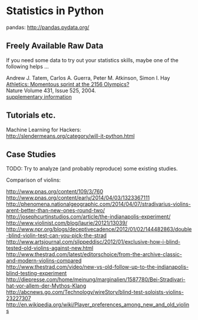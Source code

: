 Statistics in Python
====================

pandas: http://pandas.pydata.org/

Freely Available Raw Data
-------------------------

If you need some data to try out your statistics skills, maybe one of the
following helps ...

Andrew J. Tatem, Carlos A. Guerra, Peter M. Atkinson, Simon I. Hay  
[Athletics:  Momentous sprint at the 2156 Olympics?](http://dx.doi.org/10.1038/431525a)  
Nature Volume 431, Issue 525, 2004.  
[supplementary information](http://www.nature.com/nature/journal/v431/n7008/suppinfo/431525a.html)

Tutorials etc.
--------------

Machine Learning for Hackers:  
http://slendermeans.org/category/will-it-python.html

Case Studies
------------

TODO: Try to analyze (and probably reproduce) some existing studies.

Comparison of violins:

http://www.pnas.org/content/109/3/760  
http://www.pnas.org/content/early/2014/04/03/1323367111  
http://phenomena.nationalgeographic.com/2014/04/07/stradivarius-violins-arent-better-than-new-ones-round-two/  
http://josephcurtinstudios.com/article/the-indianapolis-experiment/  
http://www.violinist.com/blog/laurie/20121/13039/  
http://www.npr.org/blogs/deceptivecadence/2012/01/02/144482863/double-blind-violin-test-can-you-pick-the-strad  
http://www.artsjournal.com/slippeddisc/2012/01/exclusive-how-i-blind-tested-old-violins-against-new.html  
http://www.thestrad.com/latest/editorschoice/from-the-archive-classic-and-modern-violins-compared  
http://www.thestrad.com/video/new-vs-old-follow-up-to-the-indianapolis-blind-testing-experiment  
http://diepresse.com/home/meinung/marginalien/1587780/Bei-Stradivari-hat-vor-allem-der-Mythos-Klang  
http://abcnews.go.com/Technology/wireStory/blind-test-soloists-violins-23227307  
http://en.wikipedia.org/wiki/Player_preferences_among_new_and_old_violins

<!--
vim:textwidth=80
-->
